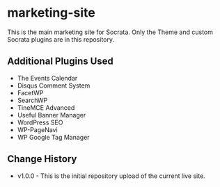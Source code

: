 # marketing-site
This is the main marketing site for Socrata. Only the Theme and custom Socrata plugins are in this repository.

Additional Plugins Used
---

- The Events Calendar
- Disqus Comment System
- FacetWP
- SearchWP
- TineMCE Advanced
- Useful Banner Manager
- WordPress SEO
- WP-PageNavi
- WP Google Tag Manager

Change History
---

- v1.0.0 - This is the initial repository upload of the current live site.
